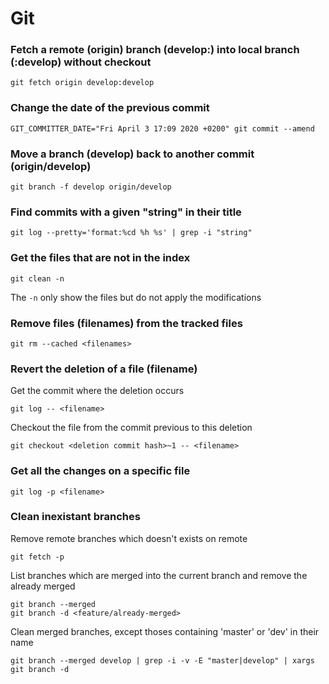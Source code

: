 # Git

### Fetch a remote (origin) branch (develop:) into local branch (:develop) without checkout
```
git fetch origin develop:develop
```

### Change the date of the previous commit
```
GIT_COMMITTER_DATE="Fri April 3 17:09 2020 +0200" git commit --amend
```

### Move a branch (develop) back to another commit (origin/develop)
```
git branch -f develop origin/develop
```

### Find commits with a given "string" in their title
```
git log --pretty='format:%cd %h %s' | grep -i "string"
```

### Get the files that are not in the index
```
git clean -n
```
The `-n` only show the files but do not apply the modifications

### Remove files (filenames) from the tracked files
```
git rm --cached <filenames>
```

### Revert the deletion of a file (filename)
Get the commit where the deletion occurs
```
git log -- <filename>
```

Checkout the file from the commit previous to this deletion
```
git checkout <deletion commit hash>~1 -- <filename>
```

### Get all the changes on a specific file
```
git log -p <filename>
```

### Clean inexistant branches
Remove remote branches which doesn't exists on remote
```
git fetch -p
```

List branches which are merged into the current branch and remove the already merged
```
git branch --merged
git branch -d <feature/already-merged>
```

Clean merged branches, except thoses containing 'master' or 'dev' in their name
```
git branch --merged develop | grep -i -v -E "master|develop" | xargs git branch -d
```

